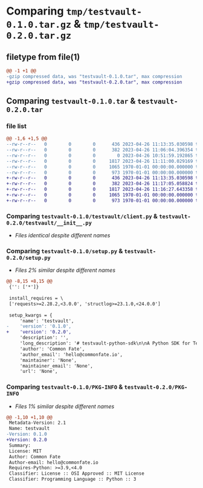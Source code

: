 # Comparing `tmp/testvault-0.1.0.tar.gz` & `tmp/testvault-0.2.0.tar.gz`

## filetype from file(1)

```diff
@@ -1 +1 @@
-gzip compressed data, was "testvault-0.1.0.tar", max compression
+gzip compressed data, was "testvault-0.2.0.tar", max compression
```

## Comparing `testvault-0.1.0.tar` & `testvault-0.2.0.tar`

### file list

```diff
@@ -1,6 +1,5 @@
--rw-r--r--   0        0        0      436 2023-04-26 11:13:35.030598 testvault-0.1.0/README.md
--rw-r--r--   0        0        0      382 2023-04-26 11:06:04.396354 testvault-0.1.0/pyproject.toml
--rw-r--r--   0        0        0        0 2023-04-26 10:51:59.192865 testvault-0.1.0/testvault/__init__.py
--rw-r--r--   0        0        0     1817 2023-04-26 11:11:00.029169 testvault-0.1.0/testvault/client.py
--rw-r--r--   0        0        0     1065 1970-01-01 00:00:00.000000 testvault-0.1.0/setup.py
--rw-r--r--   0        0        0      973 1970-01-01 00:00:00.000000 testvault-0.1.0/PKG-INFO
+-rw-r--r--   0        0        0      436 2023-04-26 11:13:35.030598 testvault-0.2.0/README.md
+-rw-r--r--   0        0        0      382 2023-04-26 11:17:05.058824 testvault-0.2.0/pyproject.toml
+-rw-r--r--   0        0        0     1817 2023-04-26 11:16:27.643358 testvault-0.2.0/testvault/__init__.py
+-rw-r--r--   0        0        0     1065 1970-01-01 00:00:00.000000 testvault-0.2.0/setup.py
+-rw-r--r--   0        0        0      973 1970-01-01 00:00:00.000000 testvault-0.2.0/PKG-INFO
```

### Comparing `testvault-0.1.0/testvault/client.py` & `testvault-0.2.0/testvault/__init__.py`

 * *Files identical despite different names*

### Comparing `testvault-0.1.0/setup.py` & `testvault-0.2.0/setup.py`

 * *Files 2% similar despite different names*

```diff
@@ -8,15 +8,15 @@
 {'': ['*']}
 
 install_requires = \
 ['requests>=2.28.2,<3.0.0', 'structlog>=23.1.0,<24.0.0']
 
 setup_kwargs = {
     'name': 'testvault',
-    'version': '0.1.0',
+    'version': '0.2.0',
     'description': '',
     'long_description': '# testvault-python-sdk\n\nA Python SDK for TestVault. TestVault is a sample service used to demonstrate building Common Fate Access Providers to automate entitlements. TestVault is a fictional password management service similar to 1Password or Lastpass.\n\nCommon Fate hosts the TestVault service at `https://prod.testvault.granted.run`.\n\nThe source code for the TestVault service can be found at https://github.com/common-fate/testvault.\n',
     'author': 'Common Fate',
     'author_email': 'hello@commonfate.io',
     'maintainer': 'None',
     'maintainer_email': 'None',
     'url': 'None',
```

### Comparing `testvault-0.1.0/PKG-INFO` & `testvault-0.2.0/PKG-INFO`

 * *Files 1% similar despite different names*

```diff
@@ -1,10 +1,10 @@
 Metadata-Version: 2.1
 Name: testvault
-Version: 0.1.0
+Version: 0.2.0
 Summary: 
 License: MIT
 Author: Common Fate
 Author-email: hello@commonfate.io
 Requires-Python: >=3.9,<4.0
 Classifier: License :: OSI Approved :: MIT License
 Classifier: Programming Language :: Python :: 3
```


